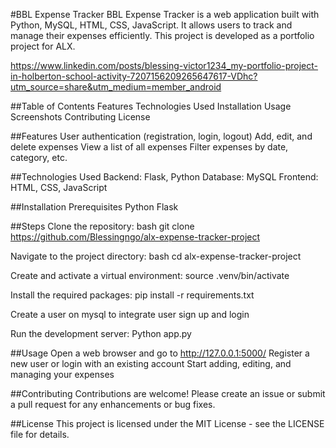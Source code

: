 #BBL Expense Tracker
BBL Expense Tracker is a web application built with Python, MySQL, HTML, CSS, JavaScript. It allows users to track and manage their expenses efficiently. This project is developed as a portfolio project for ALX.

https://www.linkedin.com/posts/blessing-victor1234_my-portfolio-project-in-holberton-school-activity-7207156209265647617-VDhc?utm_source=share&utm_medium=member_android

##Table of Contents
Features
Technologies Used
Installation
Usage
Screenshots
Contributing
License

##Features
User authentication (registration, login, logout)
Add, edit, and delete expenses
View a list of all expenses
Filter expenses by date, category, etc.

##Technologies Used
Backend: Flask, Python
Database: MySQL
Frontend: HTML, CSS, JavaScript 

##Installation
Prerequisites
Python 
Flask

##Steps
Clone the repository: bash git clone https://github.com/Blessingngo/alx-expense-tracker-project

Navigate to the project directory: bash cd alx-expense-tracker-project

Create and activate a virtual environment: source .venv/bin/activate 

Install the required packages: pip install -r requirements.txt


Create a user on mysql to integrate user sign up and login 

Run the development server: Python app.py

##Usage
Open a web browser and go to http://127.0.0.1:5000/
Register a new user or login with an existing account
Start adding, editing, and managing your expenses

##Contributing
Contributions are welcome! Please create an issue or submit a pull request for any enhancements or bug fixes.

##License
This project is licensed under the MIT License - see the LICENSE file for details.
